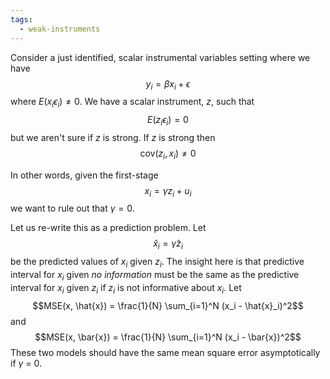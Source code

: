 ```yaml
---
tags:
  - weak-instruments
---
```

Consider a just identified, scalar instrumental variables setting where we have 
$$y_i = \beta x_i + \epsilon$$
where $E(x_i\epsilon_i) \neq 0$. We have a scalar instrument, $z$, such that 
$$E(z_i \epsilon_i) = 0$$
but we aren't sure if $z$ is strong. If $z$ is strong then 
$$\text{cov}(z_i, x_i) \neq 0$$

In other words, given the first-stage
$$x_i = \gamma z_i + u_i$$
we want to rule out that $\gamma = 0$.

Let us re-write this as a prediction problem. Let 
$$\hat{x}_i = \hat{\gamma} z_i$$be the predicted values of $x_i$ given $z_i$. The insight here is that predictive interval for $x_i$ given _no information_ must be the same as the predictive interval for $x_i$ given $z_i$ if $z_i$ is not informative about $x_i$. Let 
$$MSE(x, \hat{x}) = \frac{1}{N} \sum_{i=1}^N (x_i - \hat{x}_i)^2$$
and 
$$MSE(x, \bar{x}) = \frac{1}{N} \sum_{i=1}^N (x_i - \bar{x})^2$$These two models should have the same mean square error asymptotically if $\gamma$ = 0.